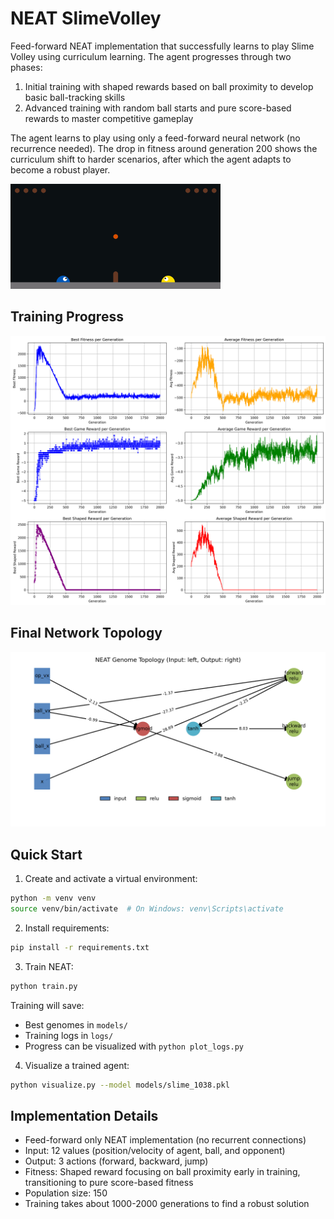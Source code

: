 # NEAT SlimeVolley

Feed-forward NEAT implementation that successfully learns to play Slime Volley using curriculum learning. The agent progresses through two phases:

1. Initial training with shaped rewards based on ball proximity to develop basic ball-tracking skills
2. Advanced training with random ball starts and pure score-based rewards to master competitive gameplay

The agent learns to play using only a feed-forward neural network (no recurrence needed). The drop in fitness around generation 200 shows the curriculum shift to harder scenarios, after which the agent adapts to become a robust player.

![Gameplay](results/genome_1308.gif)

## Training Progress

![Training Progress](results/logs.png)

## Final Network Topology

![Network Topology](results/slime_1038_topology.png)

## Quick Start

1. Create and activate a virtual environment:

```bash
python -m venv venv
source venv/bin/activate  # On Windows: venv\Scripts\activate
```

2. Install requirements:

```bash
pip install -r requirements.txt
```

3. Train NEAT:

```bash
python train.py
```

Training will save:

- Best genomes in `models/`
- Training logs in `logs/`
- Progress can be visualized with `python plot_logs.py`

4. Visualize a trained agent:

```bash
python visualize.py --model models/slime_1038.pkl
```

## Implementation Details

- Feed-forward only NEAT implementation (no recurrent connections)
- Input: 12 values (position/velocity of agent, ball, and opponent)
- Output: 3 actions (forward, backward, jump)
- Fitness: Shaped reward focusing on ball proximity early in training, transitioning to pure score-based fitness
- Population size: 150
- Training takes about 1000-2000 generations to find a robust solution
